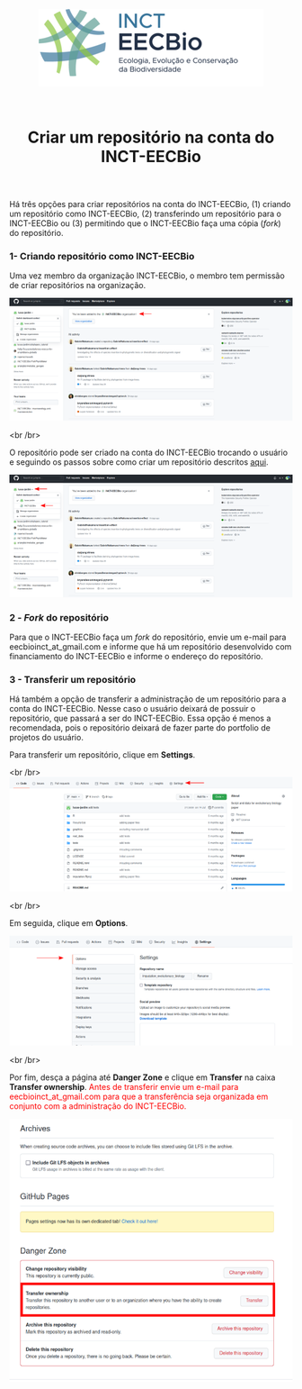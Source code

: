<p align="center">
   <img src="./EECBio-logo3.png">
</p>
<br />

<h1> 
  <p align="center">
     Criar um repositório na conta do INCT-EECBio
  </p>
</h1>

<br />

Há três opções para criar repositórios na conta do INCT-EECBio, (1) criando um repositório como INCT-EECBio, (2) transferindo um repositório para o INCT-EECBio ou (3) permitindo que o INCT-EECBio faça uma cópia (*fork*) do repositório.

### 1- Criando repositório como INCT-EECBio

Uma vez membro da organização INCT-EECBio, o membro tem permissão de criar repositórios na organização. 

![](organizacao_membro.png)

<br /br>

O repositório pode ser criado na conta do INCT-EECBio trocando o usuário e seguindo os passos sobre como criar um repositório descritos [aqui]().

![](inct_trocar.png)

### 2 - *Fork* do repositório

Para que o INCT-EECBio faça um *fork* do repositório, envie um e-mail para eecbioinct_at_gmail.com e informe que há um repositório desenvolvido com financiamento do INCT-EECBio e informe o endereço do repositório.

### 3 - Transferir um repositório

Há também a opção de transferir a administração de um repositório para a conta do INCT-EECBio. Nesse caso o usuário deixará de possuir o repositório, que passará a ser do INCT-EECBio. Essa opção é menos a recomendada, pois o repositório deixará de fazer parte do portfolio de projetos do usuário.

Para transferir um repositório, clique em **Settings**.

<br /br>
![](settings.png)

<br /br>

Em seguida, clique em **Options**. 

![](options.png)

<br /br>

Por fim, desça a página até **Danger Zone** e clique em **Transfer** na caixa **Transfer ownership**. <span style="color:red">Antes de transferir envie um e-mail para eecbioinct_at_gmail.com para que a transferência seja organizada em conjunto com a administração do INCT-EECBio.</span>

 

![](transfer.png)
